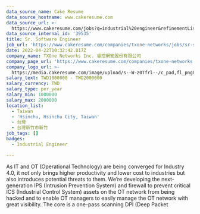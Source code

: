 ```yaml
---
data_source_name: Cake Resume
data_source_hostname: www.cakeresume.com
data_source_url: >-
  https://www.cakeresume.com/jobs?q=industrial%20engineer&refinementList%5Blang_name%5D%5B0%5D=English&refinementList%5Bsalary_type%5D=per_year
data_source_internal_id: '39535'
title: Sr. Software Engineer
job_url: 'https://www.cakeresume.com/companies/txone-networks/jobs/sr-software-engineer'
date: 2022-04-22T10:32:42.817Z
company_name: TXOne Networks Inc. 睿控網安股份有限公司
company_page_url: 'https://www.cakeresume.com/companies/txone-networks'
company_logo_url: >-
  https://media.cakeresume.com/image/upload/s--W-z0Tfrl--/c_pad,fl_png8,h_200,w_200/v1649919248/vgo3bwumqqiblbb1kwwz.png
salary_text: TWD1000000 - TWD2000000
salary_currency: TWD
salary_type: per_year
salary_min: 1000000
salary_max: 2000000
location_list:
  - Taiwan
  - 'Hsinchu, Hsinchu City, Taiwan'
  - 台灣
  - 台灣新竹市新竹
job_tags: []
badges:
  - Industrial Engineer

---
```


As IT and OT (Operational Technology) are being converged for Industry 4.0, it not only brings higher productivity and lower cost to industries but also introduces potential threats to them. We’re developing the next-generation IPS (Intrusion Prevention System) and firewall to prevent critical ICS (Industrial Control System) assets on the OT network from being hacked and to enable OT managers to easily manage the OT network with great visibility. The core is a one-pass scanning DPI (Deep Packet 